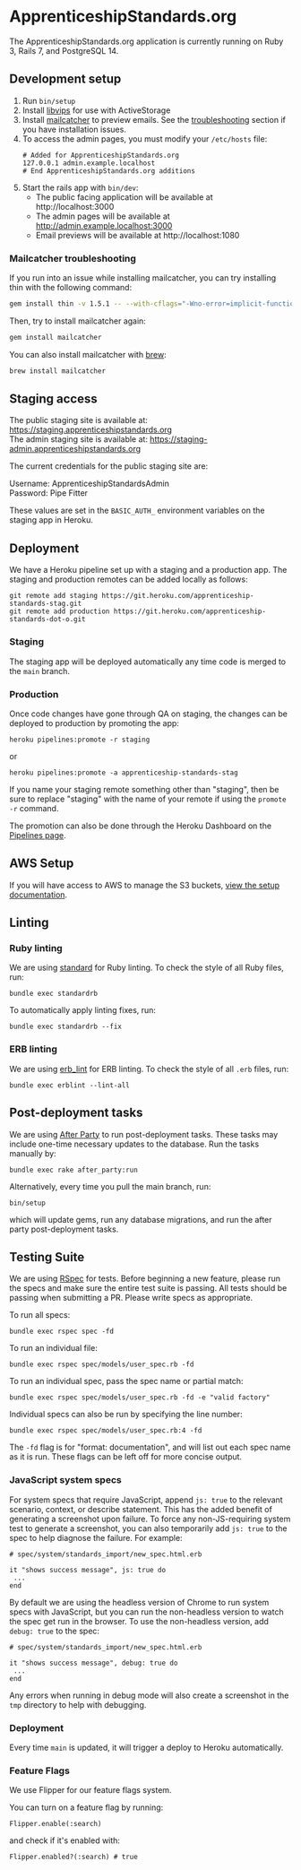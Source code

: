 # ApprenticeshipStandards.org
The ApprenticeshipStandards.org application is currently running on Ruby 3,
Rails 7, and PostgreSQL 14.

## Development setup
1. Run `bin/setup`
2. Install [libvips][libvips] for use with ActiveStorage
3. Install [mailcatcher][mailcatcher] to preview emails. See the
   [troubleshooting](#mailcatcher-troubleshooting) section if you have
   installation issues.
4. To access the admin pages, you must modify your `/etc/hosts` file:
   ```
   # Added for ApprenticeshipStandards.org
   127.0.0.1 admin.example.localhost
   # End ApprenticeshipStandards.org additions
   ```
5. Start the rails app with `bin/dev`:
    * The public facing application will be available at http://localhost:3000
    * The admin pages will be available at http://admin.example.localhost:3000
    * Email previews will be available at http://localhost:1080

[libvips]: https://www.libvips.org/install.html
[mailcatcher]: https://mailcatcher.me

### Mailcatcher troubleshooting
If you run into an issue while installing mailcatcher, you can try installing thin with the following command:

```bash
gem install thin -v 1.5.1 -- --with-cflags="-Wno-error=implicit-function-declaration"
```

Then, try to install mailcatcher again:

```bash
gem install mailcatcher
```

You can also install mailcatcher with [brew][mailcatcher_brew]:

```bash
brew install mailcatcher
```

[mailcatcher_brew]: https://formulae.brew.sh/formula/mailcatcher

## Staging access
The public staging site is available at: https://staging.apprenticeshipstandards.org<br>
The admin staging site is available at: https://staging-admin.apprenticeshipstandards.org

The current credentials for the public staging site are:

Username: ApprenticeshipStandardsAdmin<br>
Password: Pipe Fitter

These values are set in the `BASIC_AUTH_` environment variables on the staging
app in Heroku.

## Deployment
We have a Heroku pipeline set up with a staging and a production app. The
staging and production remotes can be added locally as follows:

```
git remote add staging https://git.heroku.com/apprenticeship-standards-stag.git
git remote add production https://git.heroku.com/apprenticeship-standards-dot-o.git
```

### Staging
The staging app will be deployed automatically any time code is merged to the
`main` branch.

### Production
Once code changes have gone through QA on staging, the changes can be deployed
to production by promoting the app:

```
heroku pipelines:promote -r staging
```

or

```
heroku pipelines:promote -a apprenticeship-standards-stag
```

If you name your staging remote something other than "staging", then be sure to
replace "staging" with the name of your remote if using the `promote -r`
command.

The promotion can also be done through the Heroku Dashboard on the [Pipelines page](https://dashboard.heroku.com/pipelines/3657e91f-455e-4fa7-9da7-f6ddc1beb854).

## AWS Setup
If you will have access to AWS to manage the S3 buckets, [view the setup
documentation](doc/AWS.md).

## Linting
### Ruby linting

We are using [standard][standard] for Ruby
linting. To check the style of all Ruby files, run:

```
bundle exec standardrb
```

To automatically apply linting fixes, run:

```
bundle exec standardrb --fix
```

### ERB linting
We are using [erb_lint][erb_lint] for ERB linting. To check the style of all
`.erb` files, run:

```
bundle exec erblint --lint-all
```

[standard]: https://github.com/testdouble/standard
[erb_lint]: https://github.com/Shopify/erb-lint

## Post-deployment tasks

We are using [After Party](https://github.com/theSteveMitchell/after_party) to
run post-deployment tasks. These tasks may include one-time necessary updates to the
database. Run the tasks manually by:
```
bundle exec rake after_party:run
```

Alternatively, every time you pull the main branch, run:
```
bin/setup
```

which will update gems, run any database migrations, and run the after party
post-deployment tasks.

## Testing Suite

We are using [RSpec](http://rspec.info/) for tests. Before beginning a new
feature, please run the specs and make sure the entire test suite is passing.
All tests should be passing when submitting a PR. Please write specs as
appropriate.

To run all specs:

```
bundle exec rspec spec -fd
```

To run an individual file:

```
bundle exec rspec spec/models/user_spec.rb -fd
```

To run an individual spec, pass the spec name or partial match:
```
bundle exec rspec spec/models/user_spec.rb -fd -e "valid factory"
```

Individual specs can also be run by specifying the line number:

```
bundle exec rspec spec/models/user_spec.rb:4 -fd
```

The `-fd` flag is for "format: documentation", and will list out each spec name
as it is run. These flags can be left off for more concise output.

### JavaScript system specs

For system specs that require JavaScript, append `js: true` to the relevant
scenario, context, or describe statement. This has the added benefit of
generating a screenshot upon failure. To force any non-JS-requiring system test
to generate a screenshot, you can also temporarily add `js: true` to the spec to
help diagnose the failure. For example:

```
# spec/system/standards_import/new_spec.html.erb

it "shows success message", js: true do
 ...
end
```

By default we are using the headless version of Chrome to run system specs with
JavaScript, but you can run the non-headless version to watch the spec get run
in the browser. To use the non-headless version, add `debug: true` to the spec:

```
# spec/system/standards_import/new_spec.html.erb

it "shows success message", debug: true do
 ...
end
```

Any errors when running in debug mode will also create a screenshot in the `tmp`
directory to help with debugging.

### Deployment

Every time `main` is updated, it will trigger a deploy to Heroku automatically.

### Feature Flags

We use Flipper for our feature flags system.

You can turn on a feature flag by running:

`Flipper.enable(:search)`

and check if it's enabled with:

`Flipper.enabled?(:search) # true`

